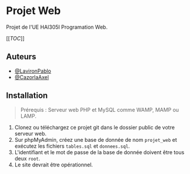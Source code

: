 # Projet Web

Projet de l'UE HAI305I Programation Web.

[[_TOC_]]

## Auteurs

- [@LavironPablo](https://gitlab.etu.umontpellier.fr/e20200001796)
- [@CazorlaAxel](https://gitlab.etu.umontpellier.fr/e20200005672)


## Installation

> Prérequis : Serveur web PHP et MySQL comme WAMP, MAMP ou LAMP.

1. Clonez ou téléchargez ce projet git dans le dossier public de votre serveur web.
2. Sur phpMyAdmin, créez une base de donnée de nom `projet_web` et exécutez les fichiers `tables.sql` et `donnees.sql`.
3. L'identifiant et le mot de passe de la base de donnée doivent être tous deux `root`.
4. Le site devrait être opérationnel.
